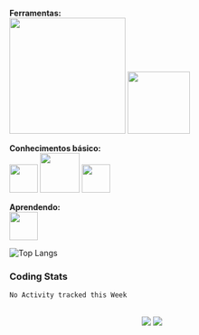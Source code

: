   <!--[![My GitHub stats](https://github-readme-stats.vercel.app/api?username=KleberLuccas&count_private=true&show_icons=true&theme=dark)](https://github.com/anuraghazra/github-readme-stats)-->
   <span> <b>Ferramentas:</b> </span> <br>
    <img src="https://github.com/riq-dev/Icons/blob/main/icons/vscode.png?raw=true" width="205">
    <img src="https://github.com/riq-dev/Icons/blob/main/icons/WINDOWS.png?raw=true" width="110">


    
   <span> <b> Conhecimentos básico:</b> </span> <br>
    <img src="https://github.com/riq-dev/Icons/blob/main/icons/C.PNG?raw=true" width="50" />
    <img src="https://github.com/riq-dev/Icons/blob/main/icons/GIT.png?raw=true" width="70">
    <img src="https://github.com/riq-dev/Icons/blob/main/icons/c%23.png?raw=true" width="50">
    
   <span> <b> Aprendendo:</b> </span> <br>
   <img src="https://github.com/riq-dev/Icons/blob/main/icons/c%23.png?raw=true." width="50" />
   
  ![Top Langs](https://github-readme-stats.vercel.app/api/top-langs/?username=KleberLuccas&layout=compact&theme=dark)
  ### Coding Stats
<!--START_SECTION:waka-->
```text
No Activity tracked this Week
```
<!--END_SECTION:waka-->

 <br>
<div  align="center"> 
  <a href="https://www.instagram.com/KleberLuccaz/" target="_blank"><img src="https://img.shields.io/badge/-Instagram-%23E4405F?style=for-the-badge&logo=instagram&logoColor=white" target="_blank"></a>
  <a href="https://www.linkedin.com/in/kl%C3%A9ber-luccas-7b47ba1b4/" target="_blank"><img src="https://img.shields.io/badge/-LinkedIn-%230077B5?style=for-the-badge&logo=linkedin&logoColor=white" target="_blank"></a> 
</div>
